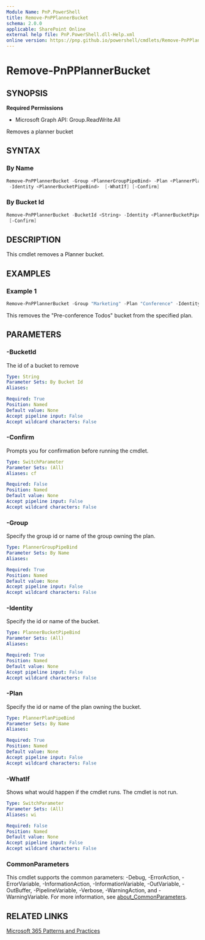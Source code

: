 ```yaml
---
Module Name: PnP.PowerShell
title: Remove-PnPPlannerBucket
schema: 2.0.0
applicable: SharePoint Online
external help file: PnP.PowerShell.dll-Help.xml
online version: https://pnp.github.io/powershell/cmdlets/Remove-PnPPlannerBucket.html
---
```

 
# Remove-PnPPlannerBucket

## SYNOPSIS

**Required Permissions**

  * Microsoft Graph API: Group.ReadWrite.All

Removes a planner bucket

## SYNTAX

### By Name
```powershell
Remove-PnPPlannerBucket -Group <PlannerGroupPipeBind> -Plan <PlannerPlanPipeBind>
 -Identity <PlannerBucketPipeBind>  [-WhatIf] [-Confirm] 
```

### By Bucket Id
```powershell
Remove-PnPPlannerBucket -BucketId <String> -Identity <PlannerBucketPipeBind>  [-WhatIf]
 [-Confirm] 
```

## DESCRIPTION
This cmdlet removes a Planner bucket.

## EXAMPLES

### Example 1
```powershell
Remove-PnPPlannerBucket -Group "Marketing" -Plan "Conference" -Identity "Pre-conference Todos"
```

This removes the "Pre-conference Todos" bucket from the specified plan.

## PARAMETERS

### -BucketId
The id of a bucket to remove

```yaml
Type: String
Parameter Sets: By Bucket Id
Aliases:

Required: True
Position: Named
Default value: None
Accept pipeline input: False
Accept wildcard characters: False
```

### -Confirm
Prompts you for confirmation before running the cmdlet.

```yaml
Type: SwitchParameter
Parameter Sets: (All)
Aliases: cf

Required: False
Position: Named
Default value: None
Accept pipeline input: False
Accept wildcard characters: False
```

### -Group
Specify the group id or name of the group owning the plan.

```yaml
Type: PlannerGroupPipeBind
Parameter Sets: By Name
Aliases:

Required: True
Position: Named
Default value: None
Accept pipeline input: False
Accept wildcard characters: False
```

### -Identity
Specify the id or name of the bucket.

```yaml
Type: PlannerBucketPipeBind
Parameter Sets: (All)
Aliases:

Required: True
Position: Named
Default value: None
Accept pipeline input: False
Accept wildcard characters: False
```

### -Plan
Specify the id or name of the plan owning the bucket.

```yaml
Type: PlannerPlanPipeBind
Parameter Sets: By Name
Aliases:

Required: True
Position: Named
Default value: None
Accept pipeline input: False
Accept wildcard characters: False
```

### -WhatIf
Shows what would happen if the cmdlet runs.
The cmdlet is not run.

```yaml
Type: SwitchParameter
Parameter Sets: (All)
Aliases: wi

Required: False
Position: Named
Default value: None
Accept pipeline input: False
Accept wildcard characters: False
```

### CommonParameters
This cmdlet supports the common parameters: -Debug, -ErrorAction, -ErrorVariable, -InformationAction, -InformationVariable, -OutVariable, -OutBuffer, -PipelineVariable, -Verbose, -WarningAction, and -WarningVariable. For more information, see [about_CommonParameters](http://go.microsoft.com/fwlink/?LinkID=113216).

## RELATED LINKS

[Microsoft 365 Patterns and Practices](https://aka.ms/m365pnp)

